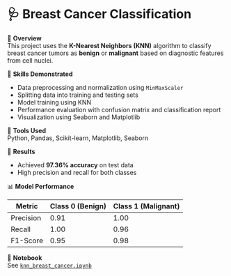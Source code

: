 # 🩺 Breast Cancer Classification

📖 **Overview**  
This project uses the **K-Nearest Neighbors (KNN)** algorithm to classify breast cancer tumors as **benign** or **malignant** based on diagnostic features from cell nuclei.

🧠 **Skills Demonstrated**  
- Data preprocessing and normalization using `MinMaxScaler`  
- Splitting data into training and testing sets  
- Model training using KNN  
- Performance evaluation with confusion matrix and classification report  
- Visualization using Seaborn and Matplotlib  

🧰 **Tools Used**  
Python, Pandas, Scikit-learn, Matplotlib, Seaborn  

🚀 **Results**  
- Achieved **97.36% accuracy** on test data  
- High precision and recall for both classes  

📊 **Model Performance**

| Metric     | Class 0 (Benign) | Class 1 (Malignant) |
|-------------|------------------|---------------------|
| Precision   | 0.91             | 1.00                |
| Recall      | 1.00             | 0.96                |
| F1-Score    | 0.95             | 0.98                |

📂 **Notebook**  
See [`knn_breast_cancer.ipynb`](./KNN_classification.ipynb)
